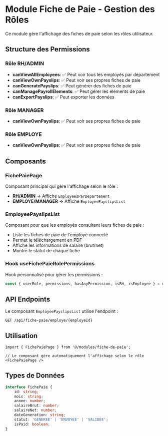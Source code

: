 # Module Fiche de Paie - Gestion des Rôles

Ce module gère l'affichage des fiches de paie selon les rôles utilisateur.

## Structure des Permissions

### Rôle RH/ADMIN
- **canViewAllEmployees**: ✅ Peut voir tous les employés par département
- **canViewOwnPayslips**: ✅ Peut voir ses propres fiches de paie
- **canGeneratePayslips**: ✅ Peut générer des fiches de paie
- **canManagePayrollElements**: ✅ Peut gérer les éléments de paie
- **canExportPayslips**: ✅ Peut exporter les données

### Rôle MANAGER
- **canViewOwnPayslips**: ✅ Peut voir ses propres fiches de paie

### Rôle EMPLOYE
- **canViewOwnPayslips**: ✅ Peut voir ses propres fiches de paie

## Composants

### FichePaiePage
Composant principal qui gère l'affichage selon le rôle :
- **RH/ADMIN** → Affiche `EmployeesParDepartement`
- **EMPLOYE/MANAGER** → Affiche `EmployeePayslipsList`

### EmployeePayslipsList
Composant pour que les employés consultent leurs fiches de paie :
- Liste les fiches de paie de l'employé connecté
- Permet le téléchargement en PDF
- Affiche les informations de salaire (brut/net)
- Montre le statut de chaque fiche

### Hook useFichePaieRolePermissions
Hook personnalisé pour gérer les permissions :
```typescript
const { userRole, permissions, hasAnyPermission, isRH, isEmployee } = useFichePaieRolePermissions();
```

## API Endpoints

Le composant `EmployeePayslipsList` utilise l'endpoint :
```
GET /api/fiche-paie/employe/{employeId}
```

## Utilisation

```tsx
import { FichePaiePage } from '@/modules/fiche-de-paie';

// Le composant gère automatiquement l'affichage selon le rôle
<FichePaiePage />
```

## Types de Données

```typescript
interface FichePaie {
    id: string;
    mois: string;
    annee: number;
    salaireBrut: number;
    salaireNet: number;
    dateGeneration: string;
    statut: 'GENEREE' | 'ENVOYEE' | 'VALIDEE';
    isPaid: boolean;
}
```
